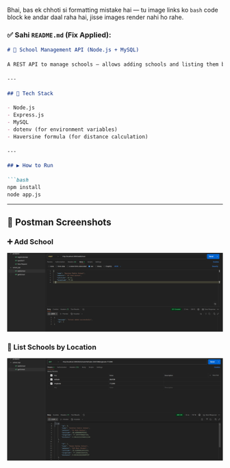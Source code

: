 Bhai, bas ek chhoti si formatting mistake hai — tu image links ko `bash` code block ke andar daal raha hai, jisse images render nahi ho rahe.

### ✅ Sahi `README.md` (Fix Applied):

````markdown
# 🏫 School Management API (Node.js + MySQL)

A REST API to manage schools – allows adding schools and listing them based on user location (sorted by distance using latitude/longitude).

---

## 🚀 Tech Stack

- Node.js
- Express.js
- MySQL
- dotenv (for environment variables)
- Haversine formula (for distance calculation)

---

## ▶️ How to Run

```bash
npm install
node app.js
````

---

## 📸 Postman Screenshots

### ➕ Add School

![Add School](https://github.com/Aseem7905H/school_management_nodeJs_mysql/blob/main/addSchool.png?raw=true)

### 📍 List Schools by Location

![List Schools](https://github.com/Aseem7905H/school_management_nodeJs_mysql/blob/main/listSchools.png?raw=true)

````

 
